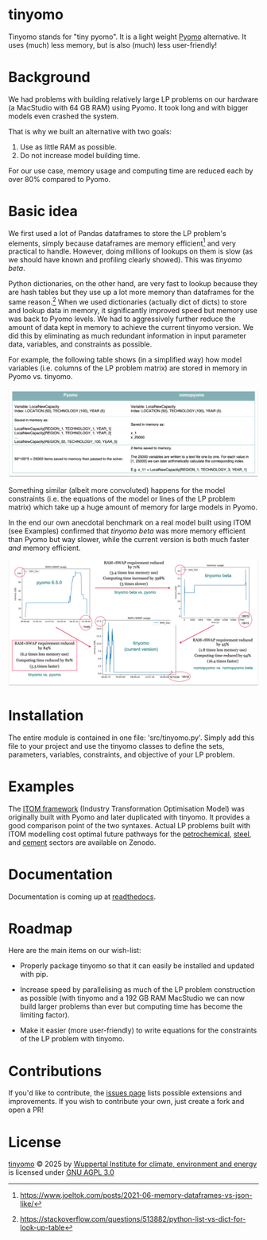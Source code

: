 # tinyomo
Tinyomo stands for "tiny pyomo". It is a light weight [Pyomo](https://pyomo.readthedocs.io/en/stable/) alternative. It uses (much) less memory, but is also (much) less user-friendly!

# Background
We had problems with building relatively large LP problems on our hardware (a MacStudio with 64 GB RAM) using Pyomo. It took long and with bigger models even crashed the system.

That is why we built an alternative with two goals:
1. Use as little RAM as possible.
2. Do not increase model building time.

For our use case, memory usage and computing time are reduced each by over 80% compared to Pyomo.

# Basic idea
We first used a lot of Pandas dataframes to store the LP problem's elements, simply because dataframes are memory efficient[^1] and very practical to handle. However, doing millions of lookups on them is slow (as we should have known and profiling clearly showed). This was *tinyomo beta*.

[^1]: https://www.joeltok.com/posts/2021-06-memory-dataframes-vs-json-like/

Python dictionaries, on the other hand, are very fast to lookup because they are hash tables but they use up a lot more memory than dataframes for the same reason.[^2]
When we used dictionaries (actually dict of dicts) to store and lookup data in memory, it significantly improved speed but memory use was back to Pyomo levels. We had to aggressively further reduce the amount of data kept in memory to achieve the current tinyomo version. We did this by eliminating as much redundant information in input parameter data, variables, and constraints as possible.

[^2]: https://stackoverflow.com/questions/513882/python-list-vs-dict-for-look-up-table

For example, the following table shows (in a simplified way) how model variables (i.e. columns of the LP problem matrix) are stored in memory in Pyomo vs. tinyomo.

![image info](tinyomo_var_memory.png)

Something similar (albeit more convoluted) happens for the model constraints (i.e. the equations of the model or lines of the LP problem matrix) which take up a huge amount of memory for large models in Pyomo.

In the end our own anecdotal benchmark on a real model built using ITOM (see Examples) confirmed that *tinyomo beta* was more memory efficient than Pyomo but way slower, while the current version is both much faster *and* memory efficient.

![image info](tinyomo_vs_pyomo.png)

# Installation
The entire module is contained in one file: 'src/tinyomo.py'. Simply add this file to your project and use the tinyomo classes to define the sets, parameters, variables, constraints, and objective of your LP problem.

# Examples
The [ITOM framework](https://github.com/wupperinst/itom) (Industry Transformation Optimisation Model) was originally built with Pyomo and later duplicated with tinyomo.
It provides a good comparison point of the two syntaxes.
Actual LP problems built with ITOM modelling cost optimal future pathways for the [petrochemical](https://doi.org/10.5281/zenodo.15773103), [steel](https://doi.org/10.5281/zenodo.15772719), and [cement](https://doi.org/10.5281/zenodo.15773257) sectors are available on Zenodo.

# Documentation
Documentation is coming up at [readthedocs](https://itom.readthedocs.io/en/latest/).

# Roadmap
Here are the main items on our wish-list:

* Properly package tinyomo so that it can easily be installed and updated with pip.

* Increase speed by parallelising as much of the LP problem construction as possible (with tinyomo and a 192 GB RAM MacStudio we can now build larger problems than ever but computing time has become the limiting factor).

* Make it easier (more user-friendly) to write equations for the constraints of the LP problem with tinyomo.

# Contributions
If you'd like to contribute, the [issues page](https://github.com/wupperinst/itom/issues) lists possible extensions and improvements.
If you wish to contribute your own, just create a fork and open a PR!

# License
[tinyomo](https://github.com/wupperinst/tinyomo) © 2025 by [Wuppertal Institute for climate, environment and energy](https://wupperinst.org/) is licensed under [GNU AGPL 3.0](https://www.gnu.org/licenses/agpl-3.0.html)
